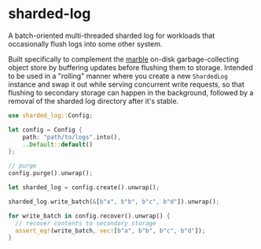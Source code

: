 # sharded-log

A batch-oriented multi-threaded sharded log for workloads
that occasionally flush logs into some other system.

Built specifically to complement the [marble](https://crates.io/crates/marble)
on-disk garbage-collecting object store by buffering updates before
flushing them to storage. Intended to be used in a "rolling" manner
where you create a new `ShardedLog` instance and swap it out
while serving concurrent write requests, so that flushing to
secondary storage can happen in the background, followed by a removal
of the sharded log directory after it's stable.

```rust
use sharded_log::Config;

let config = Config {
    path: "path/to/logs".into(),
    ..Default::default()
};

// purge
config.purge().unwrap();

let sharded_log = config.create().unwrap();

sharded_log.write_batch(&[b"a", b"b", b"c", b"d"]).unwrap();

for write_batch in config.recover().unwrap() {
  // recover contents to secondary storage
  assert_eq!(write_batch, vec![b"a", b"b", b"c", b"d"]);
}
```
